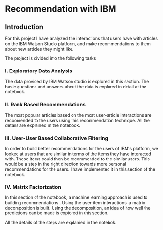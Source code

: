# Recommendation with IBM

## Introduction

For this project I have analyzed the interactions that users have with articles on the IBM Watson Studio platform, and make recommendations to them about new articles they might like.

The project is divided into the following tasks

### I. Exploratory Data Analysis

The data provided by IBM Watson studio is explored in this section. The basic questions and answers about the data is explored in detail at the notebook.

### II. Rank Based Recommendations

The most popular articles based on the most user-article interactions are recoomended to the users using this recommendation technique. All the details are explained in the notebook.

### III. User-User Based Collaborative Filtering

In order to build better recommendations for the users of IBM's platform, we looked at users that are similar in terms of the items they have interacted with. These items could then be recommended to the similar users. This would be a step in the right direction towards more personal recommendations for the users. I have implemented it in this section of the notebook.

### IV. Matrix Factorization

In this section of the notebook, a machine learning approach is used to building recommendations . Using the user-item interactions, a matrix decomposition is built. Using the decomposition, an idea of how well the predictions can be made is explored in this section.

All the details of the steps are explanied in the notebok. 
